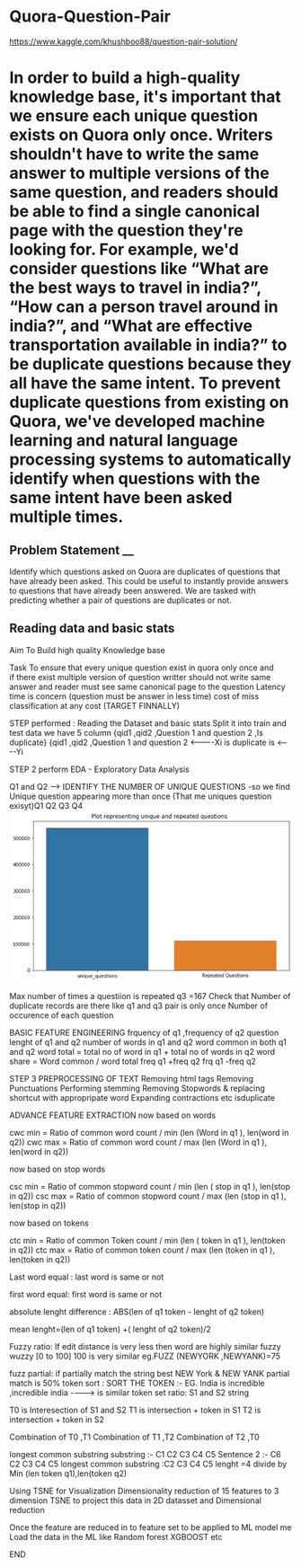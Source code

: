 # Quora-Question-Pair
https://www.kaggle.com/khushboo88/question-pair-solution/
# **In order to build a high-quality knowledge base, it's important that we ensure each unique question exists on Quora only once. Writers shouldn't have to write the same answer to multiple versions of the same question, and readers should be able to find a single canonical page with the question they're looking for. For example, we'd consider questions like “What are the best ways to travel in india?”, “How can a person travel around in india?”, and “What are effective transportation available in india?” to be duplicate questions because they all have the same intent. To prevent duplicate questions from existing on Quora, we've developed machine learning and natural language processing systems to automatically identify when questions with the same intent have been asked multiple times.** 

## Problem Statement __

Identify which questions asked on Quora are duplicates of questions that have already been asked. This could be useful to instantly provide answers to questions that have already been answered. We are tasked with predicting whether a pair of questions are duplicates or not.

## Reading data and basic stats
Aim To Build high quality Knowledge base
 
Task To ensure that every unique question exist in quora only once and  
if there exist multiple version of question 
writter should not write same answer and 
reader must see same canonical page to the question 
Latency time is concern (question must be answer in less time)
cost of miss classification at any cost (TARGET FINNALLY)

STEP performed : Reading the Dataset and basic stats Split it into train
 and test data 
we have 5 column {qid1 ,qid2 ,Question 1 and question 2 ,Is duplicate}
{qid1 ,qid2 ,Question 1 and question 2 <----Xi
is duplicate is <----Yi

STEP 2 perform EDA - Exploratory Data Analysis

Q1 and Q2 --> IDENTIFY THE NUMBER OF UNIQUE QUESTIONS -so we find Unique question appearing more than once (That me uniques question exisyt)Q1 Q2 Q3 Q4
<img src = "download.png">

  Max  number of times a questiion is repeated   q3 =167
Check that Number of duplicate records are there like q1 and q3 pair is only once
Number of occurence of each question 

 BASIC FEATURE ENGINEERING 
frquency of q1 ,frequency of q2
question lenght of q1 and q2
number of words in q1 and q2 
word common in both q1 and q2
word total = total no of word in q1 + total no of words in q2 
word share = Word common / word total
freq q1 +freq q2
frq q1 -freq q2

STEP 3 PREPROCESSING OF TEXT
Removing html tags
Removing Punctuations
Performing stemming
Removing Stopwords & replacing shortcut with appropripate word
Expanding contractions etc
isduplicate 

ADVANCE FEATURE EXTRACTION
now based on words

cwc min = Ratio of common word count / min (len (Word in q1 ), len(word in q2))
cwc max = Ratio of common word count / max (len (Word in q1 ), len(word in q2))

now based on stop words 

csc min = Ratio of common stopword count / min (len ( stop in q1 ), len(stop  in q2))
csc max = Ratio of common stopword count / max (len (stop  in q1 ), len(stop  in q2))

now based on tokens

ctc min = Ratio of common Token count / min (len ( token in q1 ), len(token  in q2))
ctc max = Ratio of common token count / max (len (token  in q1 ), len(token  in q2))


Last word equal : last word is same or not

first word equal: first word is same or not 

absolute lenght difference : ABS(len of q1 token - lenght of q2 token)

mean lenght=(len of q1 token) +( lenght of q2 token)/2

Fuzzy ratio: If edit distance is very less then word are highly similar fuzzy wuzzy [0 to 100] 100 is very similar eg.FUZZ (NEWYORK ,NEWYANK)=75

fuzz partial:  if partially match the string best NEW York & NEW  YANK  partial match is 50%
token sort :  SORT THE TOKEN  :- EG.  India is incredible ,incredible india      ----> is similar 
token set ratio: S1 and S2 string  

T0 is  Interesection of S1 and S2 
T1 is  intersection  +  token in S1 
T2 is  intersection  +  token in S2

Combination of T0 ,T1
Combination of T1 ,T2
Combination of T2 ,T0


longest common substring
substring :- C1 C2 C3 C4 C5 
Sentence 2 :- C6 C2 C3 C4 C5 
longest common substring :C2 C3 C4 C5 
lenght =4 divide by Min (len token q1),len(token q2)



Using TSNE for Visualization  Dimensionality reduction of 15 features to 3 dimension 
TSNE to project this data in 2D datasset and Dimensional reduction 



Once the feature are reduced in to feature set to be applied to ML model 
 me Load the data in the ML like Random forest XGBOOST etc

END
 
